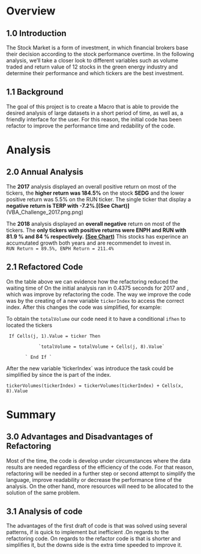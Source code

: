 # Overview
## 1.0 Introduction
The Stock Market is a form of investment, in which financial brokers base their decision according to the stock performance overtime. In the following analysis, we’ll take a closer look to different variables such as volume traded and return value of 12 stocks in the green energy industry and determine  their performance and which tickers are the best investment. 
## 1.1 Background
The goal of this project is to create a Macro that is able to provide the desired analysis of large datasets  in a short period of time, as well as,  a friendly interface for the user. For this reason, the initial code has been refactor to improve the performance time and redability of the code. 

# Analysis
## 2.0 Annual Analysis
The **2017** analysis displayed an overall positive return on most of the tickers, the **higher return was 184.5%** on the stock **SEDG** and the lower positive return was  5.5% on the RUN ticker. The single ticker that display a **negative return is TERP with -7.2%**.**[(See Chart)]**(VBA_Challenge_2017.png.png)

The **2018** analysis displayed an **overall negative** return on most of the tickers.  The **only tickers  with positive returns were ENPH and RUN with 81.9 % and 84 % respectively.** **[(See Chart)](VBA_Challenge_2018.png.png)** This stocks has experince an accumutated growth both years and are recommendet to invest in.  
` RUN Return = 89.5%,
  ENPH Return = 211.4% `

## 2.1 Refactored Code
On the table above we can evidence how the refactoring reduced the waiting time of 
On the initial analysis ran in 0.4375 seconds for 2017 and , which was improve by refactoring the code. The way we improve the code was by the creating of a new variable `tickerIndex` to access the correct index. After this changes the code was simplified, for example: 

To obtain the `totalVolume` our code need it to have a conditional `ifhen` to located the tickers

`
If Cells(j, 1).Value = ticker Then`
            
                `totalVolume = totalVolume + Cells(j, 8).Value`
                
           ` End If `

After the new variable ‘tickerIndex` was introduce the task could be simplified by since the is part of the index. 

`tickerVolumes(tickerIndex) = tickerVolumes(tickerIndex) + Cells(x, 8).Value`

# Summary 
## 3.0 Advantages and Disadvantages of Refactoring
Most of the time, the code is develop under circumstances where the data results are needed regardless of the efficiency of the code. For that reason, refactoring will be needed in a further step or second attempt to simplify the language, improve readability or  decrease the performance time of the analysis. On the other hand, more resources will need to be allocated to the solution of the same problem.  

## 3.1 Analysis of code
The advantages of the first draft of code is that was solved using several patterns, if is quick to implement but inefficient .On regards to the refactoring code. On regards to the refactor code is that is shorter and simplifies it, but the downs side is the extra time speeded to improve it. 





